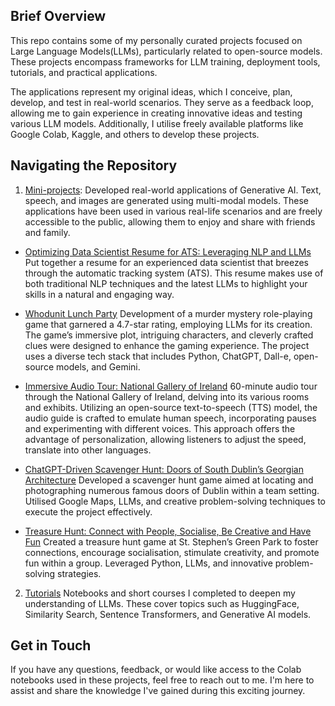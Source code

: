 ## Brief Overview
This repo contains some of my personally curated projects focused on Large Language Models(LLMs), particularly related to open-source models. These projects encompass frameworks for LLM training, deployment tools, tutorials, and practical applications.

The applications represent my original ideas, which I conceive, plan, develop, and test in real-world scenarios. They serve as a feedback loop, allowing me to gain experience in creating innovative ideas and testing various LLM models. Additionally, I utilise freely available platforms like Google Colab, Kaggle, and others to develop these projects.

## Navigating the Repository

1. [Mini-projects](https://github.com/piushvaish/large-language-models/tree/main/mini-projects): Developed real-world applications of Generative AI. Text, speech, and images are generated using multi-modal models. These applications have been used in various real-life scenarios and are freely accessible to the public, allowing them to enjoy and share with friends and family.
* [Optimizing Data Scientist Resume for ATS: Leveraging NLP and LLMs](https://github.com/piushvaish/large-language-models/blob/main/mini-projects/resume-ats.ipynb) Put together a resume for an experienced data scientist that breezes through the automatic tracking system (ATS). This resume makes use of both traditional NLP techniques and the latest LLMs to highlight your skills in a natural and engaging way.
* [Whodunit Lunch Party](https://github.com/piushvaish/large-language-models/blob/main/mini-projects/Whodunit-Challenges-Share-20240413T055534Z-001.zip)
Development of a murder mystery role-playing game that garnered a 4.7-star rating, employing LLMs for its creation. The game’s immersive plot, intriguing characters, and cleverly crafted clues were designed to enhance the gaming experience. The project uses a diverse tech stack that includes Python, ChatGPT, Dall-e, open-source models, and Gemini.

* [Immersive Audio Tour: National Gallery of Ireland](https://github.com/piushvaish/large-language-models/blob/main/mini-projects/ngi-highlight-tour-tts.ipynb) 60-minute audio tour through the National Gallery of Ireland, delving into its various rooms and exhibits. Utilizing an open-source text-to-speech (TTS) model, the audio guide is crafted to emulate human speech, incorporating pauses and experimenting with different voices. This approach offers the advantage of personalization, allowing listeners to adjust the speed, translate into other languages.



* [ChatGPT-Driven Scavenger Hunt: Doors of South Dublin’s Georgian Architecture](https://github.com/piushvaish/large-language-models/blob/main/mini-projects/Doors%20of%20South%20Dublin%E2%80%99s%20Georgian%20Architecture.docx)
Developed a scavenger hunt game aimed at locating and photographing numerous famous doors of Dublin within a team setting. Utilised Google Maps, LLMs, and creative problem-solving techniques to execute the project effectively.

* [Treasure Hunt: Connect with People, Socialise, Be Creative and Have Fun](https://drive.google.com/file/d/17C91HPZo-7cF3vfHBpn6B5epbviqJoP0/view)
Created a treasure hunt game at St. Stephen’s Green Park to foster connections, encourage socialisation, stimulate creativity, and promote fun within a group. Leveraged Python, LLMs, and innovative problem-solving strategies.

2. [Tutorials](https://github.com/piushvaish/large-language-models/tree/main/open-source-models) Notebooks and short courses I completed to deepen my understanding of LLMs. These cover topics such as HuggingFace, Similarity Search, Sentence Transformers, and Generative AI models.

## Get in Touch
If you have any questions, feedback, or would like access to the Colab notebooks used in these projects, feel free to reach out to me. I'm here to assist and share the knowledge I've gained during this exciting journey.

